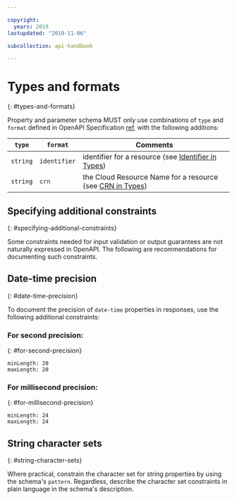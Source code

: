 ```yaml
---

copyright:
  years: 2019
lastupdated: "2019-11-06"

subcollection: api-handbook

---
```


# Types and formats
{: #types-and-formats}

Property and parameter schema MUST only use combinations of `type` and `format` defined in OpenAPI
Specification
[ref](https://github.com/OAI/OpenAPI-Specification/blob/master/versions/3.0.2.md#data-types), with
the following additions:

`type` | `format` | Comments
------ | -------- | --------
`string` | `identifier` | identifier for a resource (see [Identifier in Types](/docs/api-handbook/design/types#identifier))
`string` | `crn` | the Cloud Resource Name for a resource (see [CRN in Types](/docs/api-handbook/design/types#crn))

## Specifying additional constraints
{: #specifying-additional-constraints}

Some constraints needed for input validation or output guarantees are not naturally expressed in
OpenAPI. The following are recommendations for documenting such constraints.

## Date-time precision
{: #date-time-precision}

To document the precision of `date-time` properties in responses, use the following additional
constraints:

### For second precision:
{: #for-second-precision}
```
minLength: 20
maxLength: 20
```

### For millisecond precision:
{: #for-millisecond-precision}
```
minLength: 24
maxLength: 24
```

## String character sets
{: #string-character-sets}

Where practical, constrain the character set for string properties by using the schema's `pattern`.
Regardless, describe the character set constraints in plain language in the schema's description.
